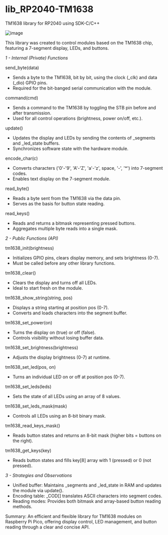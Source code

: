 # lib_RP2040-TM1638
TM1638 library for RP2040 using SDK-C/C++ 

![image](https://github.com/user-attachments/assets/80a675f8-adf8-47e4-8c55-9b945ca06cb6)

This library was created to control modules based on the TM1638 chip,
featuring a 7-segment display, LEDs, and buttons.

*1 - Internal (Private) Functions*
  
  send_byte(data)
  - Sends a byte to the TM1638, bit by bit, using the clock (_clk) and data (_dio) GPIO pins.
  - Required for the bit-banged serial communication with the module.
  
  command(cmd)
  - Sends a command to the TM1638 by toggling the STB pin before and after transmission.
  - Used for all control operations (brightness, power on/off, etc.).
  
  update()
  - Updates the display and LEDs by sending the contents of _segments and _led_state buffers.
  - Synchronizes software state with the hardware module.
  
  encode_char(c)
  - Converts characters ('0'-'9', 'A'-'Z', 'a'-'z', space, '-', '*') into 7-segment codes.
  - Enables text display on the 7-segment module.
  
  read_byte()
  - Reads a byte sent from the TM1638 via the data pin.
  - Serves as the basis for button state reading.
  
  read_keys()
  - Reads and returns a bitmask representing pressed buttons.
  - Aggregates multiple byte reads into a single mask.
  
  *2 - Public Functions (API)*
  
  tm1638_init(brightness)
  - Initializes GPIO pins, clears display memory, and sets brightness (0-7).
  - Must be called before any other library functions.
  
  tm1638_clear()
  - Clears the display and turns off all LEDs.
  - Ideal to start fresh on the module.
  
  tm1638_show_string(string, pos)
  - Displays a string starting at position pos (0-7).
  - Converts and loads characters into the segment buffer.
  
  tm1638_set_power(on)
  - Turns the display on (true) or off (false).
  - Controls visibility without losing buffer data.
  
  tm1638_set_brightness(brightness)
  - Adjusts the display brightness (0-7) at runtime.
  
  tm1638_set_led(pos, on)
  - Turns an individual LED on or off at position pos (0-7).
  
  tm1638_set_leds(leds)
  - Sets the state of all LEDs using an array of 8 values.
  
  tm1638_set_leds_mask(mask)
  - Controls all LEDs using an 8-bit binary mask.
  
  tm1638_read_keys_mask()
  - Reads button states and returns an 8-bit mask (higher bits = buttons on the right).
  
  tm1638_get_keys(key)
  - Reads button states and fills key[8] array with 1 (pressed) or 0 (not pressed).
  
  *3 - Strategies and Observations*
  
  - Unified buffer: Maintains _segments and _led_state in RAM and updates the module via update().
  - Encoding table: _COD[] translates ASCII characters into segment codes.
  - Reading modes: Provides both bitmask and array-based button reading methods.
  
  Summary:
  An efficient and flexible library for TM1638 modules on Raspberry Pi Pico, offering
  display control, LED management, and button reading through a clear and concise API.
